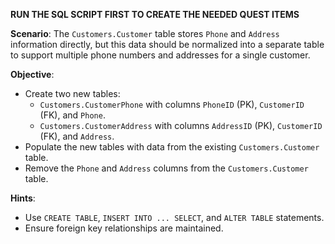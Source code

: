 **RUN THE SQL SCRIPT FIRST TO CREATE THE NEEDED QUEST ITEMS**

**Scenario**:
The `Customers.Customer` table stores `Phone` and `Address` information directly, but this data should be normalized into a separate table to support multiple phone numbers and addresses for a single customer.

**Objective**:
- Create two new tables:
  - `Customers.CustomerPhone` with columns `PhoneID` (PK), `CustomerID` (FK), and `Phone`.
  - `Customers.CustomerAddress` with columns `AddressID` (PK), `CustomerID` (FK), and `Address`.
- Populate the new tables with data from the existing `Customers.Customer` table.
- Remove the `Phone` and `Address` columns from the `Customers.Customer` table.

**Hints**:
- Use `CREATE TABLE`, `INSERT INTO ... SELECT`, and `ALTER TABLE` statements.
- Ensure foreign key relationships are maintained.
